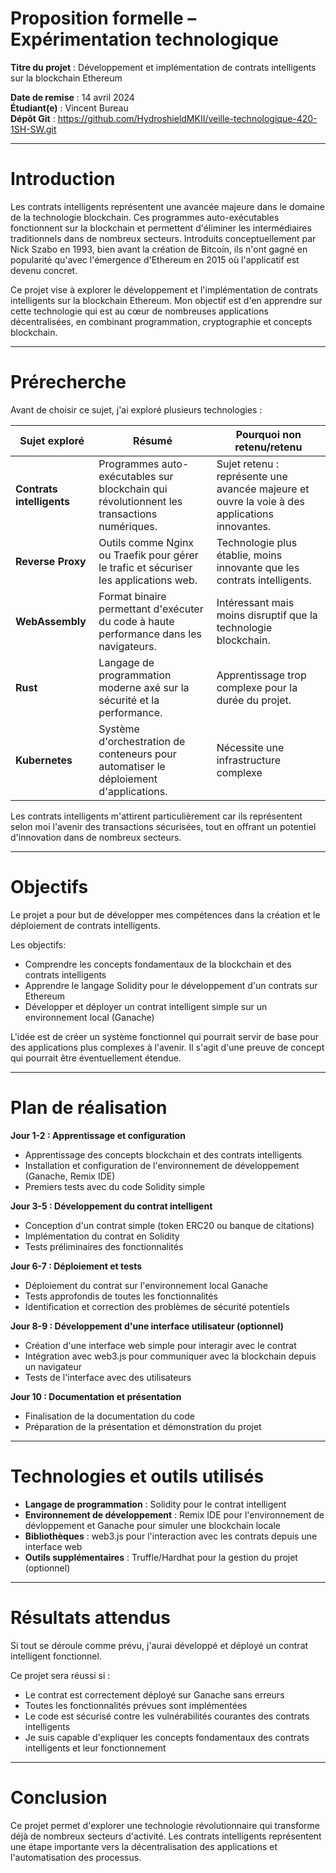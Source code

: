 # Proposition formelle – Expérimentation technologique

**Titre du projet** : Développement et implémentation de contrats intelligents sur la blockchain Ethereum

**Date de remise** : 14 avril 2024  
**Étudiant(e)** : Vincent Bureau  
**Dépôt Git** : https://github.com/HydroshieldMKII/veille-technologique-420-1SH-SW.git

---

# Introduction

Les contrats intelligents représentent une avancée majeure dans le domaine de la technologie blockchain. Ces programmes auto-exécutables fonctionnent sur la blockchain et permettent d'éliminer les intermédiaires traditionnels dans de nombreux secteurs. Introduits conceptuellement par Nick Szabo en 1993, bien avant la création de Bitcoin, ils n'ont gagné en popularité qu'avec l'émergence d'Ethereum en 2015 où l'applicatif est devenu concret.

Ce projet vise à explorer le développement et l'implémentation de contrats intelligents sur la blockchain Ethereum. Mon objectif est d'en apprendre sur cette technologie qui est au cœur de nombreuses applications décentralisées, en combinant programmation, cryptographie et concepts blockchain.

---

# Prérecherche

Avant de choisir ce sujet, j'ai exploré plusieurs technologies :

| Sujet exploré             | Résumé                                                                                     | Pourquoi non retenu/retenu                                                                    |
| ------------------------- | ------------------------------------------------------------------------------------------ | --------------------------------------------------------------------------------------------- |
| **Contrats intelligents** | Programmes auto-exécutables sur blockchain qui révolutionnent les transactions numériques. | Sujet retenu : représente une avancée majeure et ouvre la voie à des applications innovantes. |
| **Reverse Proxy**         | Outils comme Nginx ou Traefik pour gérer le trafic et sécuriser les applications web.      | Technologie plus établie, moins innovante que les contrats intelligents.                      |
| **WebAssembly**           | Format binaire permettant d'exécuter du code à haute performance dans les navigateurs.     | Intéressant mais moins disruptif que la technologie blockchain.                               |
| **Rust**                  | Langage de programmation moderne axé sur la sécurité et la performance.                    | Apprentissage trop complexe pour la durée du projet.                                          |
| **Kubernetes**            | Système d'orchestration de conteneurs pour automatiser le déploiement d'applications.      | Nécessite une infrastructure complexe                                                         |

Les contrats intelligents m'attirent particulièrement car ils représentent selon moi l'avenir des transactions sécurisées, tout en offrant un potentiel d'innovation dans de nombreux secteurs.

---

# Objectifs

Le projet a pour but de développer mes compétences dans la création et le déploiement de contrats intelligents.

Les objectifs:

- Comprendre les concepts fondamentaux de la blockchain et des contrats intelligents
- Apprendre le langage Solidity pour le développement d'un contrats sur Ethereum
- Développer et déployer un contrat intelligent simple sur un environnement local (Ganache)

L'idée est de créer un système fonctionnel qui pourrait servir de base pour des applications plus complexes à l'avenir. Il s'agit d'une preuve de concept qui pourrait être éventuellement étendue.

---

# Plan de réalisation

**Jour 1-2 : Apprentissage et configuration**

- Apprentissage des concepts blockchain et des contrats intelligents
- Installation et configuration de l'environnement de développement (Ganache, Remix IDE)
- Premiers tests avec du code Solidity simple

**Jour 3-5 : Développement du contrat intelligent**

- Conception d'un contrat simple (token ERC20 ou banque de citations)
- Implémentation du contrat en Solidity
- Tests préliminaires des fonctionnalités

**Jour 6-7 : Déploiement et tests**

- Déploiement du contrat sur l'environnement local Ganache
- Tests approfondis de toutes les fonctionnalités
- Identification et correction des problèmes de sécurité potentiels

**Jour 8-9 : Développement d'une interface utilisateur (optionnel)**

- Création d'une interface web simple pour interagir avec le contrat
- Intégration avec web3.js pour communiquer avec la blockchain depuis un navigateur
- Tests de l'interface avec des utilisateurs

**Jour 10 : Documentation et présentation**

- Finalisation de la documentation du code
- Préparation de la présentation et démonstration du projet

---

# Technologies et outils utilisés

- **Langage de programmation** : Solidity pour le contrat intelligent
- **Environnement de développement** : Remix IDE pour l'environnement de dévloppement et Ganache pour simuler une blockchain locale
- **Bibliothèques** : web3.js pour l'interaction avec les contrats depuis une interface web
- **Outils supplémentaires** : Truffle/Hardhat pour la gestion du projet (optionnel)

---

# Résultats attendus

Si tout se déroule comme prévu, j'aurai développé et déployé un contrat intelligent fonctionnel.

Ce projet sera réussi si :

- Le contrat est correctement déployé sur Ganache sans erreurs
- Toutes les fonctionnalités prévues sont implémentées
- Le code est sécurisé contre les vulnérabilités courantes des contrats intelligents
- Je suis capable d'expliquer les concepts fondamentaux des contrats intelligents et leur fonctionnement

---

# Conclusion

Ce projet permet d'explorer une technologie révolutionnaire qui transforme déjà de nombreux secteurs d'activité. Les contrats intelligents représentent une étape importante vers la décentralisation des applications et l'automatisation des processus.
